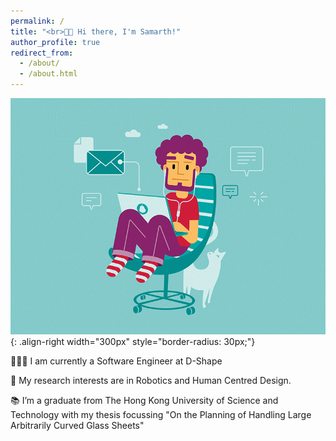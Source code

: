 ```yaml
---
permalink: /
title: "<br>👋🏼 Hi there, I'm Samarth!"
author_profile: true
redirect_from: 
  - /about/
  - /about.html
---
```


![some illustration](/images/cool_guy.gif){: .align-right width="300px" style="border-radius: 30px;"}


👨🏻‍💻 I am currently a Software Engineer at D-Shape 


🔬 My research interests are in Robotics and Human Centred Design. 


📚 I’m a graduate from The Hong Kong University of Science and Technology with my thesis focussing "On the Planning of Handling Large Arbitrarily Curved Glass Sheets"  

